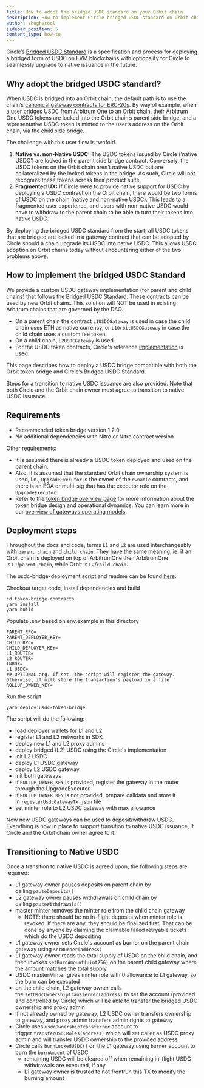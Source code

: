 ```yaml
---
title: How to adopt the bridged USDC standard on your Orbit chain
description: How to implement Circle bridged USDC standard on Orbit chain
author: shughesocl
sidebar_position: 5
content_type: how-to
---
```


Circle’s [Bridged USDC Standard](https://www.circle.com/blog/bridged-usdc-standard) is a specification and process for deploying a bridged form of USDC on EVM blockchains with optionality for Circle to seamlessly upgrade to native issuance in the future.

## Why adopt the bridged USDC standard?

When USDC is bridged into an Orbit chain, the default path is to use the chain’s [canonical gateway contracts for ERC-20s](/build-decentralized-apps/token-bridging/token-bridge-erc20). By way of example, when a user bridges USDC from Arbitrum One to an Orbit chain, their Arbitrum One USDC tokens are locked into the Orbit chain’s parent side bridge, and a representative USDC token is minted to the user’s address on the Orbit chain, via the child side bridge. 

The challenge with this user flow is twofold.

1. **Native vs. non-Native USDC:** The USDC tokens issued by Circle (’native USDC’) are locked in the parent side bridge contract. Conversely, the USDC tokens on the Orbit chain aren’t native USDC but are collateralized by the locked tokens in the bridge. As such, Circle will not recognize these tokens across their product suite.  
2. **Fragmented UX:** If Circle were to provide native support for USDC by deploying a USDC contract on the Orbit chain, there would be two forms of USDC on the chain (native and non-native USDC). This leads to a fragmented user experience, and users with non-native USDC would have to withdraw to the parent chain to be able to turn their tokens into native USDC. 

By deploying the bridged USDC standard from the start, all USDC tokens that are bridged are locked in a gateway contract that can be adopted by Circle should a chain upgrade its USDC into native USDC. This allows USDC adoption on Orbit chains today without encountering either of the two problems above. 

## How to implement the bridged USDC Standard

We provide a custom USDC gateway implementation (for parent and child chains) that follows the Bridged USDC Standard. These contracts can be used by new Orbit chains. This solution will NOT be used in existing Arbitrum chains that are governed by the DAO. 

- On a parent chain the contract `L1USDCGateway` is used in case the child chain uses ETH as native currency, or `L1OrbitUSDCGateway` in case the child chain uses a custom fee token.
- On a child chain, `L2USDCGateway` is used.
- For the USDC token contracts, Circle's reference [implementation](https://github.com/circlefin/stablecoin-evm/blob/master/doc/bridged_USDC_standard.md) is used.

This page describes how to deploy a USDC bridge compatible with both the Orbit token bridge and Circle’s Bridged USDC Standard.

 Steps for a transition to native USDC issuance are also provided. Note that both Circle and the Orbit chain owner must agree to transition to native USDC issuance.

## Requirements

- Recommended token bridge version 1.2.0
- No additional dependencies with Nitro or Nitro contract version

Other requirements:

- It is assumed there is already a USDC token deployed and used on the parent chain.
- Also, it is assumed that the standard Orbit chain ownership system is used, i.e., `UpgradeExecutor` is the owner of the `ownable` contracts, and there is an EOA or multi-sig that has the executor role on the `UpgradeExecutor`.
- Refer to the [token bridge overview page](/arbitrum-docs/launch-orbit-chain/how-tos/orbit-sdk-deploying-token-bridge.md) for more information about the token bridge design and operational dynamics. You can learn more in our [overview of gateways operating models](/build-decentralized-apps/token-bridging/token-bridge-erc20#other-flavors-of-gateways).

## Deployment steps

<aside>

Throughout the docs and code, terms `L1` and `L2` are used interchangeably with `parent chain` and `child chain`. They have the same meaning, ie. if an Orbit chain is deployed on top of ArbitrumOne then ArbitrumOne is `L1`/`parent chain`, while Orbit is `L2`/`child chain`. 

The usdc-bridge-deployment script and readme can be found [here](https://github.com/OffchainLabs/token-bridge-contracts/tree/v1.2.3/scripts/usdc-bridge-deployment). 

</aside>

Checkout target code, install dependencies and build

```solidity
cd token-bridge-contracts
yarn install
yarn build
```

Populate .env based on env.example in this directory

```solidity
PARENT_RPC=
PARENT_DEPLOYER_KEY=
CHILD_RPC=
CHILD_DEPLOYER_KEY=
L1_ROUTER=
L2_ROUTER=
INBOX=
L1_USDC=
## OPTIONAL arg. If set, the script will register the gateway. Otherwise, it will store the transaction's payload in a file
ROLLUP_OWNER_KEY=
```

Run the script

```shell
yarn deploy:usdc-token-bridge
```

The script will do the following:

- load deployer wallets for L1 and L2
- register L1 and L2 networks in SDK
- deploy new L1 and L2 proxy admins
- deploy bridged (L2) USDC using the Circle's implementation
- init L2 USDC
- deploy L1 USDC gateway
- deploy L2 USDC gateway
- init both gateways
- if `ROLLUP_OWNER_KEY` is provided, register the gateway in the router through the UpgradeExecutor
- if `ROLLUP_OWNER_KEY` is not provided, prepare calldata and store it in `registerUsdcGatewayTx.json` file
- set minter role to L2 USDC gateway with max allowance

Now new USDC gateways can be used to deposit/withdraw USDC. Everything is now in place to support transition to native USDC issuance, if Circle and the Orbit chain owner agree to it. 

## Transitioning to Native USDC

Once a transition to native USDC is agreed upon, the following steps are required:

- L1 gateway owner pauses deposits on parent chain by calling `pauseDeposits()`
- L2 gateway owner pauses withdrawals on child chain by calling `pauseWithdrawals()`
- master minter removes the minter role from the child chain gateway
    - NOTE: there should be no in-flight deposits when minter role is revoked. If there are any, they should be finalized first. That can be done by anyone by claiming the claimable failed retryable tickets which do the USDC depositing
- L1 gateway owner sets Circle's account as burner on the parent chain gateway using `setBurner(address)`
- L1 gateway owner reads the total supply of USDC on the child chain, and then invokes `setBurnAmount(uint256)` on the parent child gateway where the amount matches the total supply
- USDC masterMinter gives minter role with 0 allowance to L1 gateway, so the burn can be executed
- on the child chain, L2 gateway owner calls the `setUsdcOwnershipTransferrer(address)` to set the account (provided and controlled by Circle) which will be able to transfer the bridged USDC ownership and proxy admin
- if not already owned by gateway, L2 USDC owner transfers ownership to gateway, and proxy admin transfers admin rights to gateway
- Circle uses `usdcOwnershipTransferrer` account to trigger `transferUSDCRoles(address)` which will set caller as USDC proxy admin and will transfer USDC ownership to the provided address
- Circle calls `burnLockedUSDC()` on the L1 gateway using `burner` account to burn the `burnAmount` of USDC
    - remaining USDC will be cleared off when remaining in-flight USDC withdrawals are executed, if any
    - L1 gateway owner is trusted to not frontrun this TX to modify the burning amount
